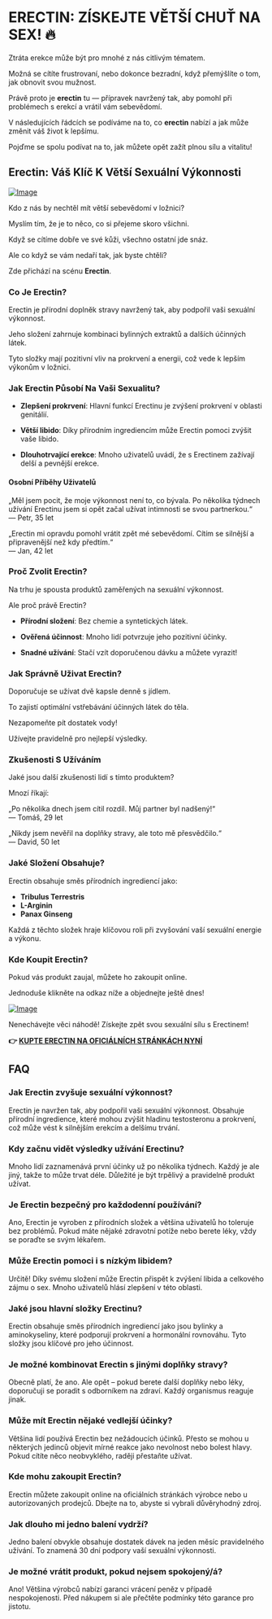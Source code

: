 # ERECTIN: ZÍSKEJTE VĚTŠÍ CHUŤ NA SEX! 🔥

Ztráta erekce může být pro mnohé z nás citlivým tématem. 

Možná se cítíte frustrovaní, nebo dokonce bezradní, když přemýšlíte o tom, jak obnovit svou mužnost. 

Právě proto je **erectin** tu — přípravek navržený tak, aby pomohl při problémech s erekcí a vrátil vám sebevědomí. 

V následujících řádcích se podíváme na to, co **erectin** nabízí a jak může změnit váš život k lepšímu. 

Pojďme se spolu podívat na to, jak můžete opět zažít plnou sílu a vitalitu!

## Erectin: Váš Klíč K Větší Sexuální Výkonnosti

[![Image](https://www2.sellhealth.com/256/erectin_27_1.jpg)](https://gchaffi.com/Gjb1nLVF)

Kdo z nás by nechtěl mít větší sebevědomí v ložnici?

Myslím tím, že je to něco, co si přejeme skoro všichni.

Když se cítíme dobře ve své kůži, všechno ostatní jde snáz.

Ale co když se vám nedaří tak, jak byste chtěli?

Zde přichází na scénu **Erectin**.

### Co Je Erectin?

Erectin je přírodní doplněk stravy navržený tak, aby podpořil vaši sexuální výkonnost. 

Jeho složení zahrnuje kombinaci bylinných extraktů a dalších účinných látek. 

Tyto složky mají pozitivní vliv na prokrvení a energii, což vede k lepším výkonům v ložnici.

### Jak Erectin Působí Na Vaši Sexualitu?

- **Zlepšení prokrvení**: Hlavní funkcí Erectinu je zvýšení prokrvení v oblasti genitálií.
  
- **Větší libido**: Díky přírodním ingrediencím může Erectin pomoci zvýšit vaše libido. 

- **Dlouhotrvající erekce**: Mnoho uživatelů uvádí, že s Erectinem zažívají delší a pevnější erekce.

#### Osobní Příběhy Uživatelů

„Měl jsem pocit, že moje výkonnost není to, co bývala. Po několika týdnech užívání Erectinu jsem si opět začal užívat intimnosti se svou partnerkou.“  
— Petr, 35 let

„Erectin mi opravdu pomohl vrátit zpět mé sebevědomí. Cítím se silnější a připravenější než kdy předtím.“  
— Jan, 42 let

### Proč Zvolit Erectin?

Na trhu je spousta produktů zaměřených na sexuální výkonnost. 

Ale proč právě Erectin? 

- **Přírodní složení**: Bez chemie a syntetických látek.
  
- **Ověřená účinnost**: Mnoho lidí potvrzuje jeho pozitivní účinky.

- **Snadné užívání**: Stačí vzít doporučenou dávku a můžete vyrazit!

### Jak Správně Uživat Erectin?

Doporučuje se užívat dvě kapsle denně s jídlem. 

To zajistí optimální vstřebávání účinných látek do těla. 

Nezapomeňte pít dostatek vody! 

Užívejte pravidelně pro nejlepší výsledky.

### Zkušenosti S Užíváním

Jaké jsou další zkušenosti lidí s tímto produktem? 

Mnozí říkají:

„Po několika dnech jsem cítil rozdíl. Můj partner byl nadšený!“  
— Tomáš, 29 let

„Nikdy jsem nevěřil na doplňky stravy, ale toto mě přesvědčilo.“  
— David, 50 let

### Jaké Složení Obsahuje?

Erectin obsahuje směs přírodních ingrediencí jako:

- **Tribulus Terrestris**
- **L-Arginin**
- **Panax Ginseng**

Každá z těchto složek hraje klíčovou roli při zvyšování vaší sexuální energie a výkonu.

### Kde Koupit Erectin?

Pokud vás produkt zaujal, můžete ho zakoupit online. 

Jednoduše klikněte na odkaz níže a objednejte ještě dnes!

[![Image](https://www2.sellhealth.com/256/erectin_27_1.jpg)](https://gchaffi.com/Gjb1nLVF)

Nenechávejte věci náhodě! Získejte zpět svou sexuální sílu s Erectinem!



**👉 [KUPTE ERECTIN NA OFICIÁLNÍCH STRÁNKÁCH NYNÍ](https://gchaffi.com/Gjb1nLVF)**

## FAQ

### Jak Erectin zvyšuje sexuální výkonnost?
Erectin je navržen tak, aby podpořil vaši sexuální výkonnost. Obsahuje přírodní ingredience, které mohou zvýšit hladinu testosteronu a prokrvení, což může vést k silnějším erekcím a delšímu trvání.

### Kdy začnu vidět výsledky užívání Erectinu?
Mnoho lidí zaznamenává první účinky už po několika týdnech. Každý je ale jiný, takže to může trvat déle. Důležité je být trpělivý a pravidelně produkt užívat.

### Je Erectin bezpečný pro každodenní používání?
Ano, Erectin je vyroben z přírodních složek a většina uživatelů ho toleruje bez problémů. Pokud máte nějaké zdravotní potíže nebo berete léky, vždy se poraďte se svým lékařem.

### Může Erectin pomoci i s nízkým libidem?
Určitě! Díky svému složení může Erectin přispět k zvýšení libida a celkového zájmu o sex. Mnoho uživatelů hlásí zlepšení v této oblasti.

### Jaké jsou hlavní složky Erectinu?
Erectin obsahuje směs přírodních ingrediencí jako jsou bylinky a aminokyseliny, které podporují prokrvení a hormonální rovnováhu. Tyto složky jsou klíčové pro jeho účinnost.

### Je možné kombinovat Erectin s jinými doplňky stravy?
Obecně platí, že ano. Ale opět – pokud berete další doplňky nebo léky, doporučuji se poradit s odborníkem na zdraví. Každý organismus reaguje jinak.

### Může mít Erectin nějaké vedlejší účinky?
Většina lidí používá Erectin bez nežádoucích účinků. Přesto se mohou u některých jedinců objevit mírné reakce jako nevolnost nebo bolest hlavy. Pokud cítíte něco neobvyklého, raději přestaňte užívat.

### Kde mohu zakoupit Erectin?
Erectin můžete zakoupit online na oficiálních stránkách výrobce nebo u autorizovaných prodejců. Dbejte na to, abyste si vybrali důvěryhodný zdroj.

### Jak dlouho mi jedno balení vydrží?
Jedno balení obvykle obsahuje dostatek dávek na jeden měsíc pravidelného užívání. To znamená 30 dní podpory vaší sexuální výkonnosti.

### Je možné vrátit produkt, pokud nejsem spokojený/á?
Ano! Většina výrobců nabízí garanci vrácení peněz v případě nespokojenosti. Před nákupem si ale přečtěte podmínky této garance pro jistotu.